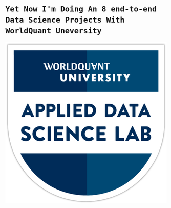 # **`Yet Now I'm Doing An 8 end-to-end Data Science Projects With WorldQuant Uneversity`**


![WQU](/WQU-Img/world-quant-university.png)
